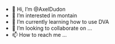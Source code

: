 - 👋 Hi, I’m @AxelDudon
- 👀 I’m interested in montain
- 🌱 I’m currently learning how to use DVA
- 💞️ I’m looking to collaborate on ...
- 📫 How to reach me ...

<!---
AxelDudon/AxelDudon is a ✨ special ✨ repository because its `README.md` (this file) appears on your GitHub profile.
You can click the Preview link to take a look at your changes.
--->
